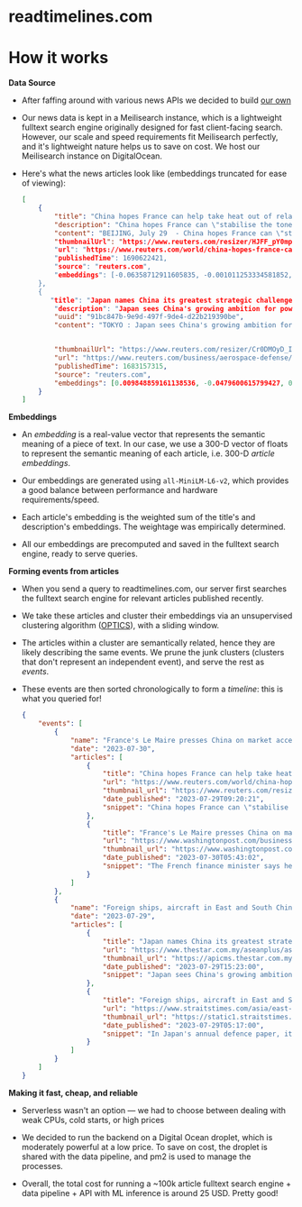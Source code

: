 # readtimelines.com

# How it works

**Data Source**

- After faffing around with various news APIs we decided to build [our own](https://github.com/trollers-dev/timelines-data/)

- Our news data is kept in a Meilisearch instance, which is a lightweight fulltext search engine originally designed for fast client-facing search. However, our scale and speed requirements fit Meilisearch perfectly, and it's lightweight nature helps us to save on cost. We host our Meilisearch instance on DigitalOcean.

- Here's what the news articles look like (embeddings truncated for ease of viewing):
  
  ```json
  [
      {
          "title": "China hopes France can help take heat out of relations with EU",
          "description": "China hopes France can \"stabilise the tone\" of EU-China relations, vice-premier He Lifeng told his French counterpart in Beijing on ...",
          "content": "BEIJING, July 29  - China hopes France can \"stabilise the tone\" of EU-China relations, vice-premier He Lifeng told his French counterpart...","
          "thumbnailUrl": "https://www.reuters.com/resizer/HJFF_pY0mp8L296eXv2plFEmbps=/1200x628/smart/filters:quality(80)/cloudfront-us-east-2.images.arcpublishing.com/reuters/4BPRNBPSYJMJZL5OH7MMETNYM4.jpg",
          "url": "https://www.reuters.com/world/china-hopes-france-can-help-take-heat-out-relations-with-eu-2023-07-29/",
          "publishedTime": 1690622421,
          "source": "reuters.com",
          "embeddings": [-0.06358712911605835, -0.001011253334581852, -0.012027012184262276]
      },
      {
         "title": "Japan names China its greatest strategic challenge",
          "description": "Japan sees China's growing ambition for power as its \"greatest strategic challenge,\" according to the new white paper on defence approved on Friday by the government of Japanese Prime Minister Fumio Kishida.",
          "uuid": "91bc847b-9e9d-497f-9de4-d22b219390be",
          "content": "TOKYO : Japan sees China's growing ambition for power as its \"greatest strategic challenge,\" according to the new white paper on def...",
  
  
          "thumbnailUrl": "https://www.reuters.com/resizer/Cr0DMOyD_IkT6hcOsRTU8xtbE5g=/1200x628/smart/filters:quality(80)/cloudfront-us-east-2.images.arcpublishing.com/reuters/RNAKI34TPRIRDNFWTIZYWDRUIA.jpg",
          "url": "https://www.reuters.com/business/aerospace-defense/china-us-boost-passenger-airline-flights-usdot-2023-05-03/",
          "publishedTime": 1683157315,
          "source": "reuters.com",
          "embeddings": [0.009848859161138536, -0.0479600615799427, 0.010806463658809662]
      }
  ]
  ```



**Embeddings**

- An *embedding* is a real-value vector that represents the semantic meaning of a piece of text. In our case, we use a 300-D vector of floats to represent the semantic meaning of each article, i.e. 300-D *article embeddings*.

- Our embeddings are generated using `all-MiniLM-L6-v2`, which provides a good balance between performance and hardware requirements/speed. 

- Each article's embedding is the weighted sum of the title's and description's embeddings. The weightage was empirically determined.

- All our embeddings are precomputed and saved in the fulltext search engine, ready to serve queries.



**Forming events from articles**

- When you send a query to readtimelines.com, our server first searches the fulltext search engine for relevant articles published recently.

- We take these articles and cluster their embeddings via an unsupervised clustering algorithm ([OPTICS](https://en.wikipedia.org/wiki/OPTICS_algorithm)), with a sliding window.

- The articles within a cluster are semantically related, hence they are likely describing the same events. We prune the junk clusters (clusters that don't represent an independent event), and serve the rest as *events*. 

- These events are then sorted chronologically to form a *timeline*: this is what you queried for!
  
  ```json
  {
      "events": [
          {
              "name": "France's Le Maire presses China on market access and lobbies for electric car investment",
              "date": "2023-07-30",
              "articles": [
                  {
                      "title": "China hopes France can help take heat out of relations with EU",
                      "url": "https://www.reuters.com/world/china-hopes-france-can-help-take-heat-out-relations-with-eu-2023-07-29/",
                      "thumbnail_url": "https://www.reuters.com/resizer/HJFF_pY0mp8L296eXv2plFEmbps=/1200x628/smart/filters:quality(80)/cloudfront-us-east-2.images.arcpublishing.com/reuters/4BPRNBPSYJMJZL5OH7MMETNYM4.jpg",
                      "date_published": "2023-07-29T09:20:21",
                      "snippet": "China hopes France can \"stabilise the tone\" of EU-China relations, vice-premier He Lifeng told his French counterpart in Beijing on Saturday, as European leaders debate how balance \"de-risking\" and cooperating with the world's second-largest economy."
                  },
                  {
                      "title": "France's Le Maire presses China on market access and lobbies for electric car investment",
                      "url": "https://www.washingtonpost.com/business/2023/07/30/china-france-ukraine-trade-technology-electric-cars/f2ad27ec-2e9b-11ee-a948-a5b8a9b62d84_story.html",
                      "thumbnail_url": "https://www.washingtonpost.com/wp-apps/imrs.php?src=https://arc-anglerfish-washpost-prod-washpost.s3.amazonaws.com/public/5YDKIUROTMI65KKIUW4KTNRNQQ_size-normalized.jpg&w=1440",
                      "date_published": "2023-07-30T05:43:02",
                      "snippet": "The French finance minister says he pressed Chinese leaders to open their markets wider to foreign companies"
                  }
              ]
          },
          {
              "name": "Foreign ships, aircraft in East and South China Seas escalating tensions: China's defence ministry",
              "date": "2023-07-29",
              "articles": [
                  {
                      "title": "Japan names China its greatest strategic challenge",
                      "url": "https://www.thestar.com.my/aseanplus/aseanplus-news/2023/07/29/japan-names-china-its-greatest-strategic-challenge",
                      "thumbnail_url": "https://apicms.thestar.com.my/uploads/images/2023/07/29/2202963.jpg",
                      "date_published": "2023-07-29T15:23:00",
                      "snippet": "Japan sees China's growing ambition for power as its \"greatest strategic challenge,\" according to the new white paper on defence approved on Friday by the government of Japanese Prime Minister Fumio Kishida."
                  },
                  {
                      "title": "Foreign ships, aircraft in East and South China Seas escalating tensions: China's defence ministry",
                      "url": "https://www.straitstimes.com/asia/east-asia/foreign-ships-aircraft-in-east-and-south-china-seas-escalating-tensions-chinas-defence-ministry",
                      "thumbnail_url": "https://static1.straitstimes.com.sg/s3fs-public/styles/large30x20/public/articles/2023/07/29/IMGsea11623C77K.jpg",
                      "date_published": "2023-07-29T05:17:00",
                      "snippet": "In Japan's annual defence paper, it offered a gloomy assessment of the threat of China’s territorial ambitions. Read more at straitstimes.com."
                  }
              ]
          }
      ]
  }
  ```



**Making it fast, cheap, and reliable**

- Serverless wasn't an option — we had to choose between dealing with weak CPUs, cold starts, or high prices

- We decided to run the backend on a Digital Ocean droplet, which is moderately powerful at a low price. To save on cost, the droplet is shared with the data pipeline, and pm2 is used to manage the processes.

- Overall, the total cost for running a ~100k article fulltext search engine + data pipeline + API with ML inference is around 25 USD. Pretty good!






